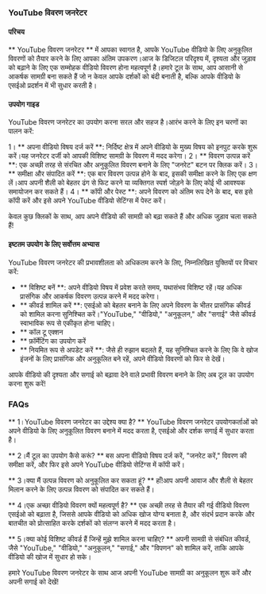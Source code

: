 ### YouTube विवरण जनरेटर

#### परिचय
** YouTube विवरण जनरेटर ** में आपका स्वागत है, आपके YouTube वीडियो के लिए अनुकूलित विवरणों को तैयार करने के लिए आपका अंतिम उपकरण।आज के डिजिटल परिदृश्य में, दृश्यता और जुड़ाव को बढ़ाने के लिए एक सम्मोहक वीडियो विवरण होना महत्वपूर्ण है।हमारे टूल के साथ, आप आसानी से आकर्षक सामग्री बना सकते हैं जो न केवल आपके दर्शकों को बंदी बनाती है, बल्कि आपके वीडियो के एसईओ प्रदर्शन में भी सुधार करती है।

#### उपयोग गाइड
YouTube विवरण जनरेटर का उपयोग करना सरल और सहज है।आरंभ करने के लिए इन चरणों का पालन करें:

1। ** अपना वीडियो विषय दर्ज करें **: निर्दिष्ट क्षेत्र में अपने वीडियो के मुख्य विषय को इनपुट करके शुरू करें।यह जनरेटर दर्जी को आपकी विशिष्ट सामग्री के विवरण में मदद करेगा।
2। ** विवरण उत्पन्न करें **: एक अच्छी तरह से संरचित और अनुकूलित विवरण बनाने के लिए "जनरेट" बटन पर क्लिक करें।
3। ** समीक्षा और संपादित करें **: एक बार विवरण उत्पन्न होने के बाद, इसकी समीक्षा करने के लिए एक क्षण लें।आप अपनी शैली को बेहतर ढंग से फिट करने या व्यक्तिगत स्पर्श जोड़ने के लिए कोई भी आवश्यक समायोजन कर सकते हैं।
4। ** कॉपी और पेस्ट **: अपने विवरण को अंतिम रूप देने के बाद, बस इसे कॉपी करें और इसे अपने YouTube वीडियो सेटिंग्स में पेस्ट करें।

केवल कुछ क्लिकों के साथ, आप अपने वीडियो की सामग्री को बढ़ा सकते हैं और अधिक जुड़ाव चला सकते हैं!

#### इष्टतम उपयोग के लिए सर्वोत्तम अभ्यास
YouTube विवरण जनरेटर की प्रभावशीलता को अधिकतम करने के लिए, निम्नलिखित युक्तियों पर विचार करें:

- ** विशिष्ट बनें **: अपने वीडियो विषय में प्रवेश करते समय, यथासंभव विशिष्ट रहें।यह अधिक प्रासंगिक और आकर्षक विवरण उत्पन्न करने में मदद करेगा।
- ** कीवर्ड शामिल करें **: एसईओ को बेहतर बनाने के लिए अपने विवरण के भीतर प्रासंगिक कीवर्ड को शामिल करना सुनिश्चित करें।"YouTube," "वीडियो," "अनुकूलन," और "सगाई" जैसे कीवर्ड स्वाभाविक रूप से एकीकृत होना चाहिए।
- ** कॉल टू एक्शन
- ** फ़ॉर्मेटिंग का उपयोग करें
- ** नियमित रूप से अपडेट करें **: जैसे ही रुझान बदलते हैं, यह सुनिश्चित करने के लिए कि वे खोज इंजनों के लिए प्रासंगिक और अनुकूलित बने रहें, अपने वीडियो विवरणों को फिर से देखें।

आपके वीडियो की दृश्यता और सगाई को बढ़ावा देने वाले प्रभावी विवरण बनाने के लिए अब टूल का उपयोग करना शुरू करें!

### FAQs

** 1।YouTube विवरण जनरेटर का उद्देश्य क्या है? **
YouTube विवरण जनरेटर उपयोगकर्ताओं को अपने वीडियो के लिए अनुकूलित विवरण बनाने में मदद करता है, एसईओ और दर्शक सगाई में सुधार करता है।

** 2।मैं टूल का उपयोग कैसे करूं? **
बस अपना वीडियो विषय दर्ज करें, "जनरेट करें," विवरण की समीक्षा करें, और फिर इसे अपने YouTube वीडियो सेटिंग्स में कॉपी करें।

** 3।क्या मैं उत्पन्न विवरण को अनुकूलित कर सकता हूं? **
हाँ!आप अपनी आवाज और शैली से बेहतर मिलान करने के लिए उत्पन्न विवरण को संपादित कर सकते हैं।

** 4।एक अच्छा वीडियो विवरण क्यों महत्वपूर्ण है? **
एक अच्छी तरह से तैयार की गई वीडियो विवरण एसईओ को बढ़ाता है, जिससे आपके वीडियो को अधिक खोज योग्य बनाता है, और संदर्भ प्रदान करके और बातचीत को प्रोत्साहित करके दर्शकों को संलग्न करने में मदद करता है।

** 5।क्या कोई विशिष्ट कीवर्ड हैं जिन्हें मुझे शामिल करना चाहिए? **
अपनी सामग्री से संबंधित कीवर्ड, जैसे "YouTube," "वीडियो," "अनुकूलन," "सगाई," और "विपणन" को शामिल करें, ताकि आपके वीडियो की खोज में सुधार हो सके।

हमारे YouTube विवरण जनरेटर के साथ आज अपनी YouTube सामग्री का अनुकूलन शुरू करें और अपनी सगाई को देखें!